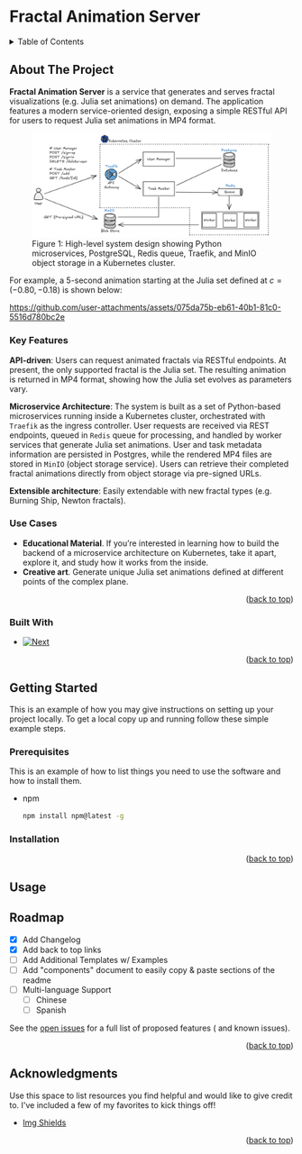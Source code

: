 # Fractal Animation Server

<!-- TABLE OF CONTENTS -->
<details>
  <summary>Table of Contents</summary>
  <ol>
    <li>
      <a href="#about-the-project">About The Project</a>
      <ul>
        <li><a href="#key-features">Key Features</a></li>
        <li><a href="#use-cases">Use Cases</a></li>
        <li><a href="#built-with">Built With</a></li>
      </ul>
    </li>
    <li>
      <a href="#getting-started">Getting Started</a>
      <ul>
        <li><a href="#prerequisites">Prerequisites</a></li>
        <li><a href="#installation">Installation</a></li>
      </ul>
    </li>
    <li><a href="#usage">Usage</a></li>
    <li><a href="#roadmap">Roadmap</a></li>
    <li><a href="#contributing">Contributing</a></li>
    <li><a href="#license">License</a></li>
    <li><a href="#contact">Contact</a></li>
    <li><a href="#acknowledgments">Acknowledgments</a></li>
  </ol>
</details>

<!-- ABOUT THE PROJECT -->

## About The Project

__Fractal Animation Server__ is a service that generates and serves fractal visualizations (e.g. Julia set animations)
on demand. The application features a modern service-oriented design, exposing a simple RESTful API for users to request
Julia set animations in MP4 format.

<figure>
  <img src="design.png" width="850"/>
  <figcaption>Figure 1: High-level system design showing Python microservices, PostgreSQL, Redis queue, Traefik, and 
              MinIO object storage in a Kubernetes cluster.</figcaption>
</figure>

For example, a 5-second animation starting at the Julia set defined at $c = (-0.80, -0.18)$ is shown below:

https://github.com/user-attachments/assets/075da75b-eb61-40b1-81c0-5516d780bc2e

### Key Features

__API-driven__: Users can request animated fractals via RESTful endpoints. At present, the only supported fractal is the
Julia set. The resulting animation is returned in MP4 format, showing how the Julia set evolves as parameters vary.

__Microservice Architecture__: The system is built as a set of Python-based microservices running inside a Kubernetes
cluster, orchestrated with `Traefik` as the ingress controller. User requests are received via REST endpoints, queued in
`Redis` queue for processing, and handled by worker services that generate Julia set animations. User and task metadata
information are persisted in Postgres, while the rendered MP4 files are stored in `MinIO` (object storage service).
Users can retrieve their completed fractal animations directly from object storage via pre-signed URLs.

__Extensible architecture__: Easily extendable with new fractal types (e.g. Burning Ship, Newton fractals).

### Use Cases

- __Educational Material__. If you’re interested in learning how to build the backend of a microservice architecture on
  Kubernetes, take it apart, explore it, and study how it works from the inside.
- __Creative art__. Generate unique Julia set animations defined at different points of the complex plane.

<p align="right">(<a href="#readme-top">back to top</a>)</p>

### Built With

* [![Next][Kubernetes]][Kubernetes-url]

<p align="right">(<a href="#readme-top">back to top</a>)</p>

<!-- GETTING STARTED -->

## Getting Started

This is an example of how you may give instructions on setting up your project locally.
To get a local copy up and running follow these simple example steps.

### Prerequisites

This is an example of how to list things you need to use the software and how to install them.

* npm
  ```sh
  npm install npm@latest -g
  ```

### Installation

<p align="right">(<a href="#readme-top">back to top</a>)</p>

<!-- USAGE EXAMPLES -->

## Usage

<!-- ROADMAP -->

## Roadmap

- [x] Add Changelog
- [x] Add back to top links
- [ ] Add Additional Templates w/ Examples
- [ ] Add "components" document to easily copy & paste sections of the readme
- [ ] Multi-language Support
    - [ ] Chinese
    - [ ] Spanish

See the [open issues](https://github.com/othneildrew/Best-README-Template/issues) for a full list of proposed features (
and known issues).

<p align="right">(<a href="#readme-top">back to top</a>)</p>

<!-- ACKNOWLEDGMENTS -->

## Acknowledgments

Use this space to list resources you find helpful and would like to give credit to. I've included a few of my favorites
to kick things off!

* [Img Shields](https://shields.io)

<p align="right">(<a href="#readme-top">back to top</a>)</p>

<!-- MARKDOWN LINKS & IMAGES -->
<!-- https://www.markdownguide.org/basic-syntax/#reference-style-links -->

[Kubernetes]: https://img.shields.io/badge/kubernetes-326CE5?&style=plastic&logo=kubernetes&logoColor=white

[Kubernetes-url]: https://kubernetes.io/

<!--
## Notes

- RBAC grants access to pods
- An Ingress is a Kubernetes resource that define rules for routing external HTTP(s) traffic to services inside the
  cluster.
- An Ingres Controler is the actual gatekeeper — the thing that listens on port 80/443 and knows what to do based on the
  Ingress rules. Example: traefik. It reads Kubernetes Ingress resources. Then it dynamically configures itself to
  route traffic to the appropriate services.
- The traefik's NodePort exposes Traefik on a fixed port outside of the cluster.
- `172.17.0.1`, that’s the default gateway IP of the Docker bridge network on Linux/macOS

-->
